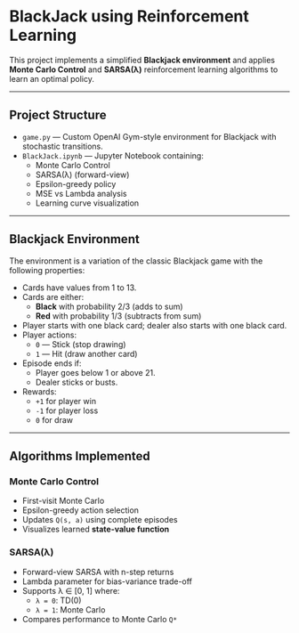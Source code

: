 # BlackJack using Reinforcement Learning

This project implements a simplified **Blackjack environment** and applies **Monte Carlo Control** and **SARSA(λ)** reinforcement learning algorithms to learn an optimal policy.

---

## Project Structure

- `game.py` — Custom OpenAI Gym-style environment for Blackjack with stochastic transitions.
- `BlackJack.ipynb` — Jupyter Notebook containing:
  - Monte Carlo Control
  - SARSA(λ) (forward-view)
  - Epsilon-greedy policy
  - MSE vs Lambda analysis
  - Learning curve visualization

---

## Blackjack Environment

The environment is a variation of the classic Blackjack game with the following properties:

- Cards have values from 1 to 13.
- Cards are either:
  - **Black** with probability 2/3 (adds to sum)
  - **Red** with probability 1/3 (subtracts from sum)
- Player starts with one black card; dealer also starts with one black card.
- Player actions:
  - `0` — Stick (stop drawing)
  - `1` — Hit (draw another card)
- Episode ends if:
  - Player goes below 1 or above 21.
  - Dealer sticks or busts.
- Rewards:
  - `+1` for player win
  - `-1` for player loss
  - `0` for draw

---

## Algorithms Implemented

### Monte Carlo Control
- First-visit Monte Carlo
- Epsilon-greedy action selection
- Updates `Q(s, a)` using complete episodes
- Visualizes learned **state-value function**

### SARSA(λ)
- Forward-view SARSA with n-step returns
- Lambda parameter for bias-variance trade-off
- Supports λ ∈ [0, 1] where:
  - `λ = 0`: TD(0)
  - `λ = 1`: Monte Carlo
- Compares performance to Monte Carlo `Q*`

